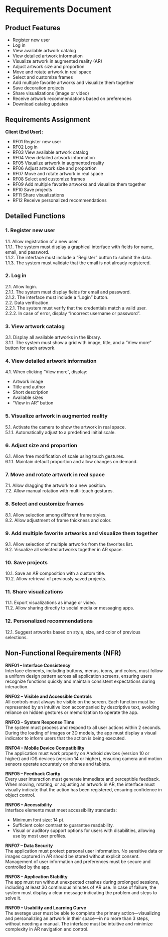# Requirements Document 
## Product Features

- Register new user
- Log in
- View available artwork catalog
- View detailed artwork information
- Visualize artwork in augmented reality (AR)
- Adjust artwork size and proportion
- Move and rotate artwork in real space
- Select and customize frames
- Add multiple favorite artworks and visualize them together
- Save decoration projects
- Share visualizations (image or video)
- Receive artwork recommendations based on preferences
- Download catalog updates

## Requirements Assignment
**Client (End User):**

- RF01 Register new user
- RF02 Log in
- RF03 View available artwork catalog
- RF04 View detailed artwork information
- RF05 Visualize artwork in augmented reality
- RF06 Adjust artwork size and proportion
- RF07 Move and rotate artwork in real space
- RF08 Select and customize frames
- RF09 Add multiple favorite artworks and visualize them together
- RF10 Save projects
- RF11 Share visualizations
- RF12 Receive personalized recommendations

## Detailed Functions

### 1. Register new user
1.1. Allow registration of a new user.  
1.1.1. The system must display a graphical interface with fields for name, email, and password.  
1.1.2. The interface must include a “Register” button to submit the data.  
1.1.3. The system must validate that the email is not already registered.

### 2. Log in
2.1. Allow login.  
2.1.1. The system must display fields for email and password.  
2.1.2. The interface must include a “Login” button.  
2.2. Data verification.  
2.2.1. The system must verify that the credentials match a valid user.  
2.2.2. In case of error, display “Incorrect username or password”.

### 3. View artwork catalog
3.1. Display all available artworks in the library.  
3.1.1. The system must show a grid with image, title, and a “View more” button for each artwork.

### 4. View detailed artwork information
4.1. When clicking “View more”, display:  
- Artwork image  
- Title and author  
- Short description  
- Available sizes  
- “View in AR” button

### 5. Visualize artwork in augmented reality
5.1. Activate the camera to show the artwork in real space.  
5.1.1. Automatically adjust to a predefined initial scale.

### 6. Adjust size and proportion
6.1. Allow free modification of scale using touch gestures.  
6.1.1. Maintain default proportion and allow changes on demand.

### 7. Move and rotate artwork in real space
7.1. Allow dragging the artwork to a new position.  
7.2. Allow manual rotation with multi-touch gestures.

### 8. Select and customize frames
8.1. Allow selection among different frame styles.  
8.2. Allow adjustment of frame thickness and color.

### 9. Add multiple favorite artworks and visualize them together
9.1. Allow selection of multiple artworks from the favorites list.  
9.2. Visualize all selected artworks together in AR space.

### 10. Save projects
10.1. Save an AR composition with a custom title.  
10.2. Allow retrieval of previously saved projects.

### 11. Share visualizations
11.1. Export visualizations as image or video.  
11.2. Allow sharing directly to social media or messaging apps.

### 12. Personalized recommendations
12.1. Suggest artworks based on style, size, and color of previous selections.

## Non-Functional Requirements (NFR)

**RNF01 – Interface Consistency**  
Interface elements, including buttons, menus, icons, and colors, must follow a uniform design pattern across all application screens, ensuring users recognize functions quickly and maintain consistent expectations during interaction.

**RNF02 – Visible and Accessible Controls**  
All controls must always be visible on the screen. Each function must be represented by an intuitive icon accompanied by descriptive text, avoiding reliance on hidden gestures or memorization to operate the app.

**RNF03 – System Response Time**  
The system must process and respond to all user actions within 2 seconds. During the loading of images or 3D models, the app must display a visual indicator to inform users that the action is being executed.

**RNF04 – Mobile Device Compatibility**  
The application must work properly on Android devices (version 10 or higher) and iOS devices (version 14 or higher), ensuring camera and motion sensors operate accurately on phones and tablets.

**RNF05 – Feedback Clarity**  
Every user interaction must generate immediate and perceptible feedback. When moving, rotating, or adjusting an artwork in AR, the interface must visually indicate that the action has been registered, ensuring confidence in object control.

**RNF06 – Accessibility**  
Interface elements must meet accessibility standards:  
- Minimum font size: 14 pt.  
- Sufficient color contrast to guarantee readability.  
- Visual or auditory support options for users with disabilities, allowing use by most user profiles.

**RNF07 – Data Security**  
The application must protect personal user information. No sensitive data or images captured in AR should be stored without explicit consent. Management of user information and preferences must be secure and controlled by the app.

**RNF08 – Application Stability**  
The app must run without unexpected crashes during prolonged sessions, including at least 30 continuous minutes of AR use. In case of failure, the system must display a clear message indicating the problem and steps to solve it.

**RNF09 – Usability and Learning Curve**  
The average user must be able to complete the primary action—visualizing and personalizing an artwork in their space—in no more than 3 steps, without needing a manual. The interface must be intuitive and minimize complexity in AR navigation and control.
